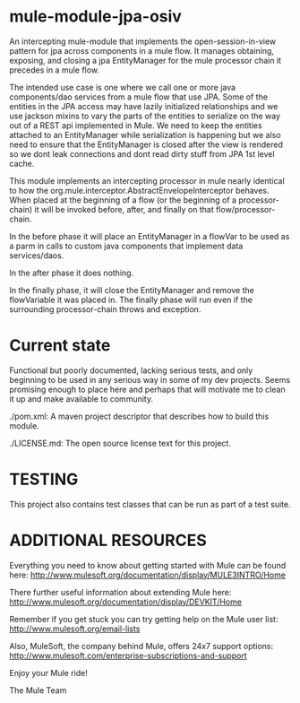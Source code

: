 
mule-module-jpa-osiv
=======
An intercepting mule-module that implements the open-session-in-view pattern 
for jpa across components in a mule flow. It manages obtaining, exposing, and
 closing a jpa EntityManager for the mule processor chain it precedes in a 
 mule flow.

The intended use case is one where we call one or more java components/dao services from a mule flow that use JPA. Some of the entities in the JPA access may have lazily initialized relationships and we use jackson mixins to vary the parts of the entities to serialize on the way out of a REST api implemented in Mule. We need to keep the entities attached to an EntityManager while serialization is happening but we also need to ensure that the EntityManager is closed after the view is rendered so we dont leak connections and dont read dirty stuff from JPA 1st level cache.

This module implements an intercepting processor in mule nearly identical to how the org.mule.interceptor.AbstractEnvelopeInterceptor behaves. When placed at the beginning of a flow (or the beginning of a processor-chain) it will be invoked before, after, and finally on that flow/processor-chain.

In the before phase it will place an EntityManager in a flowVar to be used as a parm in calls to custom java components that implement data services/daos.

In the after phase it does nothing.

In the finally phase, it will close the EntityManager and remove the flowVariable it was placed in. The finally phase will run even if the surrounding processor-chain throws and exception.


Current state
=======
Functional but poorly documented, lacking serious tests, and only beginning to be used in any serious way in some of my dev projects. Seems promising enough to place here and perhaps that will motivate me to clean it up and make available to community.


./pom.xml:
A maven project descriptor that describes how to build this module.

./LICENSE.md:
The open source license text for this project.

TESTING
=======

This  project also contains test classes that can be run as part of a test
suite.

ADDITIONAL RESOURCES
====================
Everything you need to know about getting started with Mule can be found here:
http://www.mulesoft.org/documentation/display/MULE3INTRO/Home

There further useful information about extending Mule here:
http://www.mulesoft.org/documentation/display/DEVKIT/Home

Remember if you get stuck you can try getting help on the Mule user list:
http://www.mulesoft.org/email-lists

Also, MuleSoft, the company behind Mule, offers 24x7 support options:
http://www.mulesoft.com/enterprise-subscriptions-and-support

Enjoy your Mule ride!

The Mule Team
